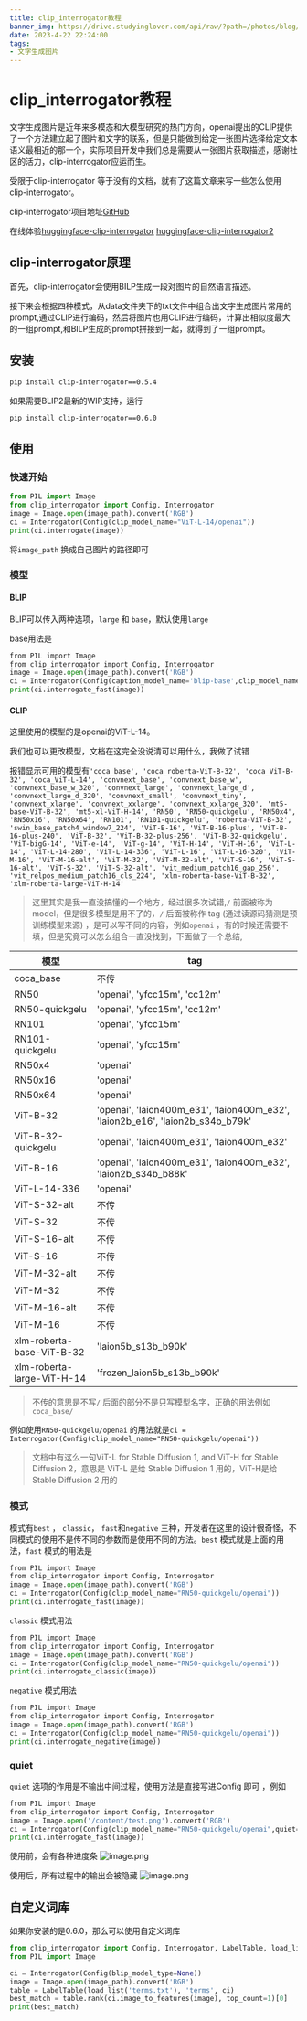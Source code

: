```yaml
---
title: clip_interrogator教程
banner_img: https://drive.studyinglover.com/api/raw/?path=/photos/blog/background/1679397024795.jpeg
date: 2023-4-22 22:24:00
tags:
- 文字生成图片
---
```

# clip_interrogator教程
文字生成图片是近年来多模态和大模型研究的热门方向，openai提出的CLIP提供了一个方法建立起了图片和文字的联系，但是只能做到给定一张图片选择给定文本语义最相近的那一个，实际项目开发中我们总是需要从一张图片获取描述，感谢社区的活力，clip-interrogator应运而生。

受限于clip-interrogator 等于没有的文档，就有了这篇文章来写一些怎么使用clip-interrogator。

clip-interrogator项目地址[GitHub](https://github.com/pharmapsychotic/clip-interrogator)

在线体验[huggingface-clip-interrogator](https://huggingface.co/spaces/pharma/CLIP-Interrogator) [huggingface-clip-interrogator2](https://huggingface.co/spaces/fffiloni/CLIP-Interrogator-2) 

## clip-interrogator原理
首先，clip-interrogator会使用BILP生成一段对图片的自然语言描述。

接下来会根据四种模式，从data文件夹下的txt文件中组合出文字生成图片常用的prompt,通过CLIP进行编码，然后将图片也用CLIP进行编码，计算出相似度最大的一组prompt,和BILP生成的prompt拼接到一起，就得到了一组prompt。

## 安装
```bash
pip install clip-interrogator==0.5.4
```

如果需要BLIP2最新的WIP支持，运行
```bash
pip install clip-interrogator==0.6.0
```

## 使用
### 快速开始
```python
from PIL import Image
from clip_interrogator import Config, Interrogator
image = Image.open(image_path).convert('RGB')
ci = Interrogator(Config(clip_model_name="ViT-L-14/openai"))
print(ci.interrogate(image))
```

将`image_path` 换成自己图片的路径即可

### 模型
#### BLIP 
BLIP可以传入两种选项，`large` 和 `base`，默认使用`large`

base用法是
```python
from PIL import Image
from clip_interrogator import Config, Interrogator
image = Image.open(image_path).convert('RGB')
ci = Interrogator(Config(caption_model_name='blip-base',clip_model_name="RN50-quickgelu/openai"))
print(ci.interrogate_fast(image))
```


#### CLIP
这里使用的模型的是openai的ViT-L-14。

我们也可以更改模型，文档在这完全没说清可以用什么，我做了试错

报错显示可用的模型有`'coca_base', 'coca_roberta-ViT-B-32', 'coca_ViT-B-32', 'coca_ViT-L-14', 'convnext_base', 'convnext_base_w', 'convnext_base_w_320', 'convnext_large', 'convnext_large_d', 'convnext_large_d_320', 'convnext_small', 'convnext_tiny', 'convnext_xlarge', 'convnext_xxlarge', 'convnext_xxlarge_320', 'mt5-base-ViT-B-32', 'mt5-xl-ViT-H-14', 'RN50', 'RN50-quickgelu', 'RN50x4', 'RN50x16', 'RN50x64', 'RN101', 'RN101-quickgelu', 'roberta-ViT-B-32', 'swin_base_patch4_window7_224', 'ViT-B-16', 'ViT-B-16-plus', 'ViT-B-16-plus-240', 'ViT-B-32', 'ViT-B-32-plus-256', 'ViT-B-32-quickgelu', 'ViT-bigG-14', 'ViT-e-14', 'ViT-g-14', 'ViT-H-14', 'ViT-H-16', 'ViT-L-14', 'ViT-L-14-280', 'ViT-L-14-336', 'ViT-L-16', 'ViT-L-16-320', 'ViT-M-16', 'ViT-M-16-alt', 'ViT-M-32', 'ViT-M-32-alt', 'ViT-S-16', 'ViT-S-16-alt', 'ViT-S-32', 'ViT-S-32-alt', 'vit_medium_patch16_gap_256', 'vit_relpos_medium_patch16_cls_224', 'xlm-roberta-base-ViT-B-32', 'xlm-roberta-large-ViT-H-14'`

> 这里其实是我一直没搞懂的一个地方，经过很多次试错,`/` 前面被称为model，但是很多模型是用不了的，`/` 后面被称作 tag (通过读源码猜测是预训练模型来源) ，是可以写不同的内容，例如`openai` ，有的时候还需要不填，但是究竟可以怎么组合一直没找到，下面做了一个总结,

|模型|tag|
|-|-|
|coca_base|不传|
|RN50|'openai', 'yfcc15m', 'cc12m'|
|RN50-quickgelu|'openai', 'yfcc15m', 'cc12m'|
|RN101|'openai', 'yfcc15m'|
|RN101-quickgelu|'openai', 'yfcc15m'|
|RN50x4|'openai'|
|RN50x16|'openai'|
|RN50x64|'openai'|
|ViT-B-32|'openai', 'laion400m_e31', 'laion400m_e32', 'laion2b_e16', 'laion2b_s34b_b79k'|
|ViT-B-32-quickgelu|'openai', 'laion400m_e31', 'laion400m_e32'|
|ViT-B-16|'openai', 'laion400m_e31', 'laion400m_e32', 'laion2b_s34b_b88k'|
|ViT-L-14-336|'openai'|
|ViT-S-32-alt|不传|
|ViT-S-32|不传|
|ViT-S-16-alt|不传|
|ViT-S-16|不传|
|ViT-M-32-alt|不传|
|ViT-M-32|不传|
|ViT-M-16-alt|不传|
|ViT-M-16|不传|
|xlm-roberta-base-ViT-B-32|'laion5b_s13b_b90k'|
|xlm-roberta-large-ViT-H-14|'frozen_laion5b_s13b_b90k'|
> 不传的意思是不写`/` 后面的部分不是只写模型名字，正确的用法例如`coca_base/`



例如使用`RN50-quickgelu/openai` 的用法就是`ci = Interrogator(Config(clip_model_name="RN50-quickgelu/openai"))`

> 文档中有这么一句ViT-L for Stable Diffusion 1, and ViT-H for Stable Diffusion 2，意思是 ViT-L 是给 Stable Diffusion 1 用的，ViT-H是给 Stable Diffusion 2 用的


### 模式
模式有`best` ， `classic`，  `fast`和`negative` 三种，开发者在这里的设计很奇怪，不同模式的使用不是传不同的参数而是使用不同的方法。`best` 模式就是上面的用法，`fast` 模式的用法是
```python
from PIL import Image
from clip_interrogator import Config, Interrogator
image = Image.open(image_path).convert('RGB')
ci = Interrogator(Config(clip_model_name="RN50-quickgelu/openai"))
print(ci.interrogate_fast(image))
```

`classic` 模式用法
```python
from PIL import Image
from clip_interrogator import Config, Interrogator
image = Image.open(image_path).convert('RGB')
ci = Interrogator(Config(clip_model_name="RN50-quickgelu/openai"))
print(ci.interrogate_classic(image))
```

`negative` 模式用法
```python
from PIL import Image
from clip_interrogator import Config, Interrogator
image = Image.open(image_path).convert('RGB')
ci = Interrogator(Config(clip_model_name="RN50-quickgelu/openai"))
print(ci.interrogate_negative(image))
```


### quiet 
`quiet` 选项的作用是不输出中间过程，使用方法是直接写进Config 即可
，例如
```python
from PIL import Image
from clip_interrogator import Config, Interrogator
image = Image.open('/content/test.png').convert('RGB')
ci = Interrogator(Config(clip_model_name="RN50-quickgelu/openai",quiet=True))
print(ci.interrogate_fast(image))
```

使用前，会有各种进度条
![image.png](https://proxy.thisis.plus/20230422221658.png)

使用后，所有过程中的输出会被隐藏
![image.png](https://proxy.thisis.plus/20230422221818.png)



## 自定义词库
如果你安装的是0.6.0，那么可以使用自定义词库

```python
from clip_interrogator import Config, Interrogator, LabelTable, load_list
from PIL import Image

ci = Interrogator(Config(blip_model_type=None))
image = Image.open(image_path).convert('RGB')
table = LabelTable(load_list('terms.txt'), 'terms', ci)
best_match = table.rank(ci.image_to_features(image), top_count=1)[0]
print(best_match)
```
